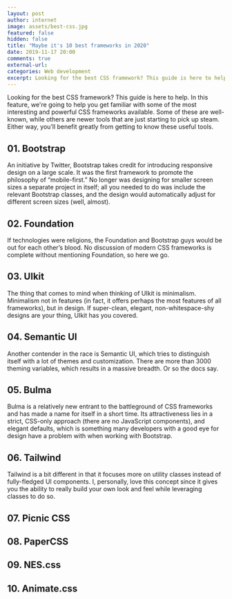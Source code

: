 ```yaml
---
layout: post
author: internet
image: assets/best-css.jpg
featured: false
hidden: false
title: "Maybe it's 10 best frameworks in 2020"
date: 2019-11-17 20:00
comments: true
external-url:
categories: Web development
excerpt: Looking for the best CSS framework? This guide is here to help. In this feature, we're going to help you get familiar with some of the most interesting and powerful CSS frameworks available. Some of these are well-known, while others are newer tools that are just starting to pick up steam. Either way, you’ll benefit greatly from getting to know these useful tools.
---
```

Looking for the best CSS framework? This guide is here to help. In this feature, we're going to help you get familiar with some of the most interesting and powerful CSS frameworks available. Some of these are well-known, while others are newer tools that are just starting to pick up steam. Either way, you’ll benefit greatly from getting to know these useful tools.

## 01. Bootstrap

An initiative by Twitter, Bootstrap takes credit for introducing responsive design on a large scale. It was the first framework to promote the philosophy of “mobile-first.” No longer was designing for smaller screen sizes a separate project in itself; all you needed to do was include the relevant Bootstrap classes, and the design would automatically adjust for different screen sizes (well, almost).

## 02. Foundation

If technologies were religions, the Foundation and Bootstrap guys would be out for each other’s blood. No discussion of modern CSS frameworks is complete without mentioning Foundation, so here we go.

## 03. UIkit

The thing that comes to mind when thinking of UIkit is minimalism. Minimalism not in features (in fact, it offers perhaps the most features of all frameworks), but in design. If super-clean, elegant, non-whitespace-shy designs are your thing, UIkit has you covered.

## 04. Semantic UI 

Another contender in the race is Semantic UI, which tries to distinguish itself with a lot of themes and customization. There are more than 3000 theming variables, which results in a massive breadth. Or so the docs say.

## 05. Bulma

Bulma is a relatively new entrant to the battleground of CSS frameworks and has made a name for itself in a short time. Its attractiveness lies in a strict, CSS-only approach (there are no JavaScript components), and elegant defaults, which is something many developers with a good eye for design have a problem with when working with Bootstrap.

## 06. Tailwind

Tailwind is a bit different in that it focuses more on utility classes instead of fully-fledged UI components. I, personally, love this concept since it gives you the ability to really build your own look and feel while leveraging classes to do so.

## 07. Picnic CSS
## 08. PaperCSS
## 09. NES.css 
## 10. Animate.css

